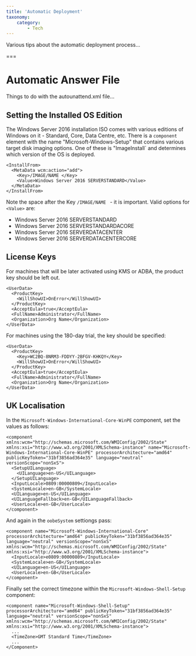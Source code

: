 ```yaml
---
title: 'Automatic Deployment'
taxonomy:
    category:
        - Tech
---
```


Various tips about the automatic deployment process...

===

# Automatic Answer File
Things to do with the autounattend.xml file...

## Setting the Installed OS Edition
The Windows Server 2016 installation ISO comes with various editions of Windows on it - Standard, Core, Data Centre, etc.
There is a `component` element with the name "Microsoft-Windows-Setup" that contains various target disk imaging options. One of these is "ImageInstall` and determines which version of the OS is deployed.

```
<InstallFrom>
  <MetaData wcm:action="add">
    <Key>/IMAGE/NAME </Key>
    <Value>Windows Server 2016 SERVERSTANDARD</Value>
  </MetaData>
</InstallFrom>
```

Note the space after the Key `/IMAGE/NAME ` - it is important.
Valid options for `<Value>` are:

* Windows Server 2016 SERVERSTANDARD
* Windows Server 2016 SERVERSTANDARDACORE
* Windows Server 2016 SERVERDATACENTER
* Windows Server 2016 SERVERDATACENTERCORE

## License Keys
For machines that will be later activated using KMS or ADBA, the product key should be left out.
```
<UserData>
  <ProductKey>
    <WillShowUI>OnError</WillShowUI>
  </ProductKey>
  <AcceptEula>true</AcceptEula>
  <FullName>Administrator</FullName>
  <Organization>Org Name</Organization>
</UserData>
```
For machines using the 180-day trial, the key should be specified:
```
<UserData>
  <ProductKey>
    <Key>WC2BQ-8NRM3-FDDYY-2BFGV-KHKQY</Key>
    <WillShowUI>OnError</WillShowUI>
  </ProductKey>
  <AcceptEula>true</AcceptEula>
  <FullName>Administrator</FullName>
  <Organization>Org Name</Organization>
</UserData>
```

## UK Localisation
In the `Microsoft-Windows-International-Core-WinPE` component, set the values as follows:
```
<component xmlns:wcm="http://schemas.microsoft.com/WMIConfig/2002/State" xmlns:xsi="http://www.w3.org/2001/XMLSchema-instance" name="Microsoft-Windows-International-Core-WinPE" processorArchitecture="amd64" publicKeyToken="31bf3856ad364e35" language="neutral" versionScope="nonSxS">
  <SetupUILanguage>
    <UILanguage>en-US</UILanguage>
  </SetupUILanguage>
  <InputLocale>0809:00000809</InputLocale>
  <SystemLocale>en-GB</SystemLocale>
  <UILanguage>en-US</UILanguage>
  <UILanguageFallback>en-GB</UILanguageFallback>
  <UserLocale>en-GB</UserLocale>
</component>
```
And again in the `oobeSystem`  settiongs pass:
```
<component name="Microsoft-Windows-International-Core" processorArchitecture="amd64" publicKeyToken="31bf3856ad364e35" language="neutral" versionScope="nonSxS" xmlns:wcm="http://schemas.microsoft.com/WMIConfig/2002/State" xmlns:xsi="http://www.w3.org/2001/XMLSchema-instance">
  <InputLocale>e0809:00000809</InputLocale>
  <SystemLocale>en-GB</SystemLocale>
  <UILanguage>en-US</UILanguage>
  <UserLocale>en-GB</UserLocale>
</component>
```
Finally set the correct timezone within the `Microsoft-Windows-Shell-Setup` component:
```
<component name="Microsoft-Windows-Shell-Setup" processorArchitecture="amd64" publicKeyToken="31bf3856ad364e35" language="neutral" versionScope="nonSxS" xmlns:wcm="http://schemas.microsoft.com/WMIConfig/2002/State" xmlns:xsi="http://www.w3.org/2001/XMLSchema-instance">
  ...
  <TimeZone>GMT Standard Time</TimeZone>
  ...
</Component>
```